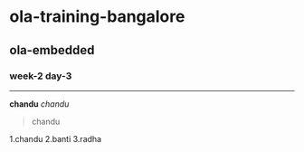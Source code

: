 # ola-training-bangalore
## ola-embedded
### week-2 day-3
---
**chandu**
*chandu*
> chandu

1.chandu
2.banti
3.radha
